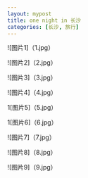 ```yaml
---
layout: mypost
title: one night in 长沙
categories: [长沙, 旅行]
---
```


![图片1]（1.jpg）


![图片2]（2.jpg）


![图片3]（3.jpg）


![图片4]（4.jpg）


1[图片5]（5.jpg）


1[图片6]（6.jpg）


![图片7]（7.jpg）


![图片8]（8.jpg）


![图片9]（9.jpg）